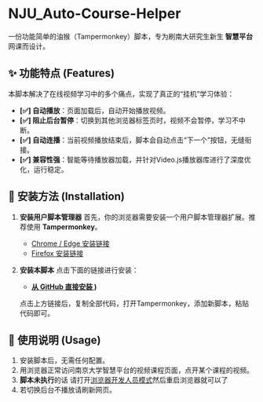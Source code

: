 # NJU_Auto-Course-Helper
一份功能简单的油猴（Tampermonkey）脚本，专为刷南大研究生新生 **智慧平台** 网课而设计。
## ✨ 功能特点 (Features)

本脚本解决了在线视频学习中的多个痛点，实现了真正的“挂机”学习体验：

- **[✅] 自动播放**：页面加载后，自动开始播放视频。
- **[✅] 阻止后台暂停**：切换到其他浏览器标签页时，视频不会暂停，学习不中断。
- **[✅] 自动连播**：当前视频播放结束后，脚本会自动点击“下一个”按钮，无缝衔接。
- **[✅] 兼容性强**：智能等待播放器加载，并针对Video.js播放器库进行了深度优化，运行稳定。

## 🚀 安装方法 (Installation)

1.  **安装用户脚本管理器**
    首先，你的浏览器需要安装一个用户脚本管理器扩展。推荐使用 **Tampermonkey**。
    - [Chrome / Edge 安装链接](https://chrome.google.com/webstore/detail/tampermonkey/dhdgffkkebhmkfjojejmpbldmpobfkfo)
    - [Firefox 安装链接](https://addons.mozilla.org/firefox/addon/tampermonkey/)

2.  **安装本脚本**
    点击下面的链接进行安装：
    - **[ 从 GitHub 直接安装 ](https://github.com/xiaoch669/NIU_Auto-Course-Helper/blob/main/%E5%8D%97%E5%A4%A7%E7%A0%94%E7%A9%B6%E7%94%9F%E6%96%B0%E7%94%9F%E8%AF%BE%E7%A8%8B%E5%8A%A9%E6%89%8B-3.2.user.js))**

    点击上方链接后，复制全部代码，打开Tampermonkey，添加新脚本，粘贴代码即可。

## 📖 使用说明 (Usage)

1.  安装脚本后，无需任何配置。
2.  用浏览器正常访问南京大学智慧平台的视频课程页面，点开某个课程的视频。
3.  **脚本未执行**的话   请打开[浏览器开发人员模式](https://www.xitongzhijia.net/xtjc/20230708/292571.html)然后重启浏览器就可以了
4.  若切换后台不播放请刷新网页。

